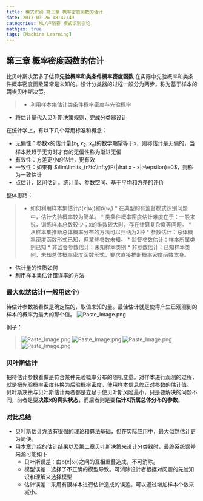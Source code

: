 ```yaml
---
title: 模式识别 第三章 概率密度函数的估计
date: 2017-03-26 18:47:49
categories: ML/卢晓春 模式识别引论
mathjax: true
tags: [Machine Learning]
---
```

<!--more-->

## 第三章 概率密度函数的估计
比贝叶斯决策多了估算**先验概率和类条件概率密度函数**
在实际中先验概率和类条件概率密度函数常常是未知的。设计分类器的过程一般分为两步，称为基于样本的两步贝叶斯决策。
>* 利用样本集估计类条件概率密度与先验概率
* 将估计量代入贝叶斯决策规则，完成分类器设计


在统计学上，有以下几个常用标准和概念：
> 
* 无偏性：参数x的估计量$(x_1,x_2..x_n)$的数学期望等于x，则称估计是无偏的，当样本数趋于无穷时才有的无偏性称为渐进无偏
* 有效性：方差更小的估计，更有效
* 一致性：如果有 $\lim\limits_{n\to\infty}P(|\hat x - x|>\epsilon)=0$，则称为一致估计
* 点估计、区间估计。统计量、参数空间、基于平均和方差的评价

整体思路：
> * 如何利用样本集估计$\hat p(x|w_i)$和$\hat p(w_i)$
    * 在典型的有监督模式识别问题中，估计先验概率较为简单。
    * 类条件概率密度估计难度在于：一般来说，训练样本总数较少；x的维数较大时，存在计算复杂度等问题。
    * 从样本集推断总体概率分布的方法可以归纳为2种
        * 参数估计：总体概率密度函数形式已知，但某些参数未知。
            * 监督参数估计：样本所属类别已知
            * 非监督参数估计：未知样本类别
        * 非参数估计：已知样本类别，未知总体概率密度函数形式，要求直接推断概率密度函数本身。
* 估计量的性质如何
* 利用样本集估计错误率的方法


### 最大似然估计(一般用这个)
待估计参数被看做是确定性的，取值未知的量。最佳估计就是使得产生已观测到的样本的概率为最大的那个值。
![Paste_Image.png](http://upload-images.jianshu.io/upload_images/2812342-e80b89b29e0a57ee.png?imageMogr2/auto-orient/strip%7CimageView2/2/w/1240)

例子：
> ![Paste_Image.png](http://upload-images.jianshu.io/upload_images/2812342-308962cd2af36794.png?imageMogr2/auto-orient/strip%7CimageView2/2/w/1240)
> ![Paste_Image.png](http://upload-images.jianshu.io/upload_images/2812342-6d513642a3a4e08a.png?imageMogr2/auto-orient/strip%7CimageView2/2/w/1240)
> ![Paste_Image.png](http://upload-images.jianshu.io/upload_images/2812342-5ceb75ca1ad43738.png?imageMogr2/auto-orient/strip%7CimageView2/2/w/1240)
> ![Paste_Image.png](http://upload-images.jianshu.io/upload_images/2812342-751f648acd706902.png?imageMogr2/auto-orient/strip%7CimageView2/2/w/1240)

### 贝叶斯估计
把待估计参数看做是符合某种先验概率分布的随机变量。对样本进行观测的过程，就是把先验概率密度转换为后验概率密度，使用样本信息修正对参数的估计值。
贝叶斯决策与贝叶斯估计两者都是立足于使贝叶斯风险最小，只是要解决的问题不同，前者是要**决策x的真实状态**，而后者则是要**估计X所属总体分布的参数**。


### 对比总结
* 贝叶斯估计方法有很强的理论和算法基础，但在实际应用中，最大似然估计更为简便。
* 用本章介绍的估计结果以及第二章贝叶斯决策来设计分类器时，最终系统误差来源可能如下
    * 贝叶斯误差：由p(x|ωi)之间的互相重叠造成，不可消除。
    * 模型误差：选择了不正确的模型导致。可消除设计者根据对问题的先验知识和理解来选择模型
    * 估计误差：采用有限样本进行估计造成的误差。可以通过增加样本个数来减小。


